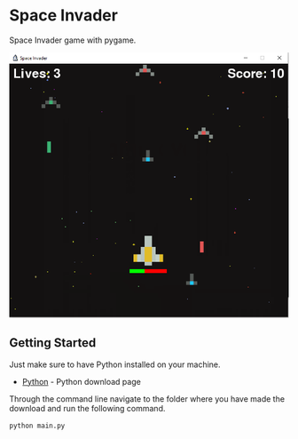 # Space Invader

Space Invader game with pygame.

![Sample](https://github.com/Vinicyus/SpaceInvader/blob/master/sample.PNG)

## Getting Started


Just make sure to have Python installed on your machine.


* [Python](https://www.python.org/downloads/) - Python download page


Through the command line navigate to the folder where you have made the download and run the following command.


```
python main.py
```
